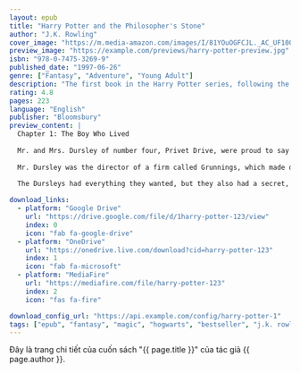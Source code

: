```yaml
---
layout: epub
title: "Harry Potter and the Philosopher's Stone"
author: "J.K. Rowling"
cover_image: "https://m.media-amazon.com/images/I/81YOuOGFCJL._AC_UF1000,1000_QL80_.jpg"
preview_image: "https://example.com/previews/harry-potter-preview.jpg"
isbn: "978-0-7475-3269-9"
published_date: "1997-06-26"
genre: ["Fantasy", "Adventure", "Young Adult"]
description: "The first book in the Harry Potter series, following the young wizard's journey to Hogwarts School of Witchcraft and Wizardry."
rating: 4.8
pages: 223
language: "English"
publisher: "Bloomsbury"
preview_content: |
  Chapter 1: The Boy Who Lived
  
  Mr. and Mrs. Dursley of number four, Privet Drive, were proud to say that they were perfectly normal, thank you very much. They were the last people you'd expect to be involved in anything strange or mysterious, because they just didn't hold with such nonsense.
  
  Mr. Dursley was the director of a firm called Grunnings, which made drills. He was a big, beefy man with hardly any neck, although he did have a very large mustache. Mrs. Dursley was thin and blonde and had nearly twice the usual amount of neck, which came in very useful as she spent so much of her time craning over garden fences, spying on the neighbors. The Dursleys had a small son called Dudley and in their opinion there was no finer boy anywhere.
  
  The Dursleys had everything they wanted, but they also had a secret, and their greatest fear was that somebody would discover it. They didn't think they could bear it if anyone found out about the Potters. Mrs. Potter was Mrs. Dursley's sister, but they hadn't met for several years; in fact, Mrs. Dursley pretended she didn't have a sister, because her sister and her good-for-nothing husband were as unDursleyish as it was possible to be...

download_links:
  - platform: "Google Drive"
    url: "https://drive.google.com/file/d/1harry-potter-123/view"
    index: 0
    icon: "fab fa-google-drive"
  - platform: "OneDrive"
    url: "https://onedrive.live.com/download?cid=harry-potter-123"
    index: 1
    icon: "fab fa-microsoft"
  - platform: "MediaFire"
    url: "https://mediafire.com/file/harry-potter-123"
    index: 2
    icon: "fas fa-fire"

download_config_url: "https://api.example.com/config/harry-potter-1"
tags: ["epub", "fantasy", "magic", "hogwarts", "bestseller", "j.k. rowling"]
---
```


Đây là trang chi tiết của cuốn sách "{{ page.title }}" của tác giả {{ page.author }}.
